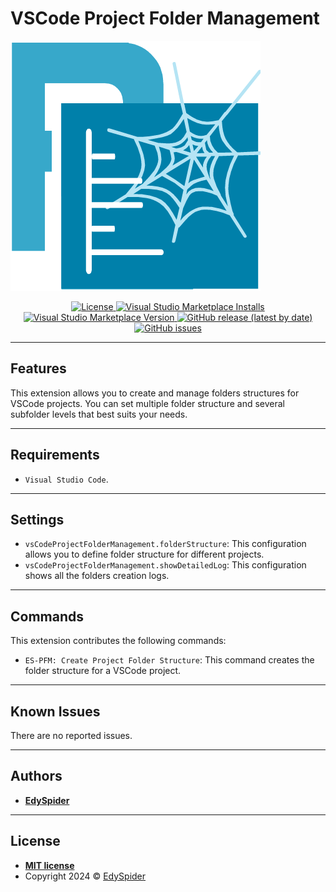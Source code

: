 # VSCode Project Folder Management

![VSCodeProjectFolderManagement](img/logo.png)

<p align="center">
  <a href="https://github.com/edyspider/VSCodeProjectFolderManagement/blob/master/LICENSE">
    <img alt="License" src="https://img.shields.io/github/license/edyspider/vscodeprojectfoldermanagement">
  </a>
  <a href="https://marketplace.visualstudio.com/items?itemName=EdySpider.vscodeprojectfoldermanagement">
    <img alt="Visual Studio Marketplace Installs" src="https://img.shields.io/visual-studio-marketplace/i/EdySpider.vscodeprojectfoldermanagement">
  </a>
  <a href="https://marketplace.visualstudio.com/items?itemName=EdySpider.vscodeprojectfoldermanagement">
    <img alt="Visual Studio Marketplace Version" src="https://img.shields.io/visual-studio-marketplace/v/EdySpider.vscodeprojectfoldermanagement">
  </a>
  <a href="https://github.com/edyspider/VSCodeProjectFolderManagement/tags">
    <img alt="GitHub release (latest by date)" src="https://img.shields.io/github/v/release/edyspider/VSCodeProjectFolderManagement">
  </a>
  <a href="https://github.com/edyspider/VSCodeProjectFolderManagement/issues">
    <img alt="GitHub issues" src="https://img.shields.io/github/issues/edyspider/VSCodeProjectFolderManagement">
  </a>
</p>

---

## Features

This extension allows you to create and manage folders structures for VSCode projects.
You can set multiple folder structure and several subfolder levels that best suits your needs.

---

## Requirements

* `Visual Studio Code`.

---

## Settings

* `vsCodeProjectFolderManagement.folderStructure`: This configuration allows you to define folder structure for different projects.
* `vsCodeProjectFolderManagement.showDetailedLog`: This configuration shows all the folders creation logs.

---

## Commands

This extension contributes the following commands:

* `ES-PFM: Create Project Folder Structure`: This command creates the folder structure for a VSCode project.

---

## Known Issues

There are no reported issues.

---

## Authors

* [**EdySpider**](https://github.com/edyspider/)

---

## License

* **[MIT license](https://github.com/edyspider/VSCodeProjectFolderManagement/blob/master/LICENSE)**
* Copyright 2024 &copy; [EdySpider](https://github.com/edyspider/)
